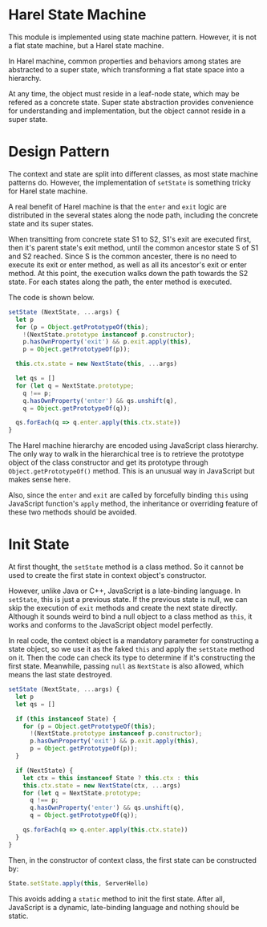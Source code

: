 # Harel State Machine

This module is implemented using state machine pattern. However, it is not a flat state machine, but a Harel state machine.

In Harel machine, common properties and behaviors among states are abstracted to a super state, which transforming a flat state space into a hierarchy.

At any time, the object must reside in a leaf-node state, which may be refered as a concrete state. Super state abstraction provides convenience for understanding and implementation, but the object cannot reside in a super state.

# Design Pattern

The context and state are split into different classes, as most state machine patterns do. However, the implementation of `setState` is something tricky for Harel state machine.

A real benefit of Harel machine is that the `enter` and `exit` logic are distributed in the several states along the node path, including the concrete state and its super states.

When transitting from concrete state S1 to S2, S1's exit are executed first, then it's parent state's exit method, until the common ancestor state S of S1 and S2 reached. Since S is the common ancester, there is no need to execute its exit or enter method, as well as all its ancestor's exit or enter method. At this point, the execution walks down the path towards the S2 state. For each states along the path, the enter method is executed.

The code is shown below.

```js
setState (NextState, ...args) {
  let p
  for (p = Object.getPrototypeOf(this);
    !(NextState.prototype instanceof p.constructor);
    p.hasOwnProperty('exit') && p.exit.apply(this),
    p = Object.getPrototypeOf(p));

  this.ctx.state = new NextState(this, ...args)

  let qs = []
  for (let q = NextState.prototype;
    q !== p;
    q.hasOwnProperty('enter') && qs.unshift(q),
    q = Object.getPrototypeOf(q));

  qs.forEach(q => q.enter.apply(this.ctx.state))
}
``` 

The Harel machine hierarchy are encoded using JavaScript class hierarchy. The only way to walk in the hierarchical tree is to retrieve the prototype object of the class constructor and get its prototype through `Object.getPrototypeOf()` method. This is an unusual way in JavaScript but makes sense here.

Also, since the `enter` and `exit` are called by forcefully binding `this` using JavaScript function's `apply` method, the inheritance or overriding feature of these two methods should be avoided.

# Init State

At first thought, the `setState` method is a class method. So it cannot be used to create the first state in context object's constructor.

However, unlike Java or C++, JavaScript is a late-binding language. In `setState`, this is just a previous state. If the previous state is null, we can skip the execution of `exit` methods and create the next state directly. Although it sounds weird to bind a null object to a class method as `this`, it works and conforms to the JavaScript object model perfectly.

In real code, the context object is a mandatory parameter for constructing a state object, so we use it as the faked `this` and apply the `setState` method on it. Then the code can check its type to determine if it's constructing the first state. Meanwhile, passing `null` as `NextState` is also allowed, which means the last state destroyed.

```js
setState (NextState, ...args) {
  let p
  let qs = []

  if (this instanceof State) {
    for (p = Object.getPrototypeOf(this);
      !(NextState.prototype instanceof p.constructor);
      p.hasOwnProperty('exit') && p.exit.apply(this),
      p = Object.getPrototypeOf(p));
  }

  if (NextState) {
    let ctx = this instanceof State ? this.ctx : this
    this.ctx.state = new NextState(ctx, ...args)
    for (let q = NextState.prototype;
      q !== p;
      q.hasOwnProperty('enter') && qs.unshift(q),
      q = Object.getPrototypeOf(q));

    qs.forEach(q => q.enter.apply(this.ctx.state))
  }
}
``` 

Then, in the constructor of context class, the first state can be constructed by:

```js
State.setState.apply(this, ServerHello)
```

This avoids adding a `static` method to init the first state. After all, JavaScript is a dynamic, late-binding language and nothing should be static.


